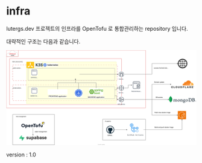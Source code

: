 # infra

lutergs.dev 프로젝트의 인프라를 OpenTofu 로 통합관리하는 repository 입니다.

대략적인 구조는 다음과 같습니다.

![Diagram](README.infra.svg)

version : 1.0